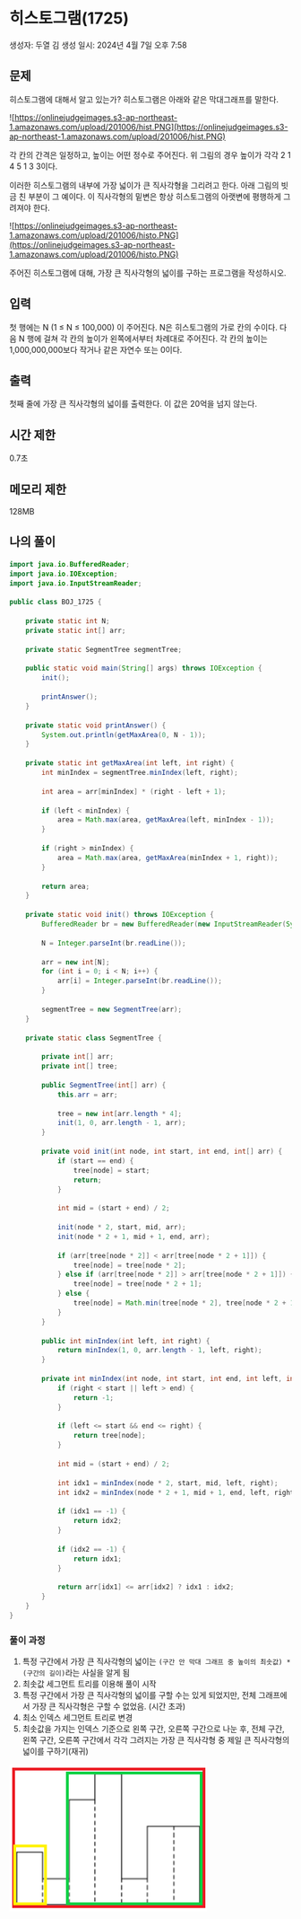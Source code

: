 # 히스토그램(1725)

생성자: 두열 김
생성 일시: 2024년 4월 7일 오후 7:58

## 문제

히스토그램에 대해서 알고 있는가? 히스토그램은 아래와 같은 막대그래프를 말한다.

![https://onlinejudgeimages.s3-ap-northeast-1.amazonaws.com/upload/201006/hist.PNG](https://onlinejudgeimages.s3-ap-northeast-1.amazonaws.com/upload/201006/hist.PNG)

각 칸의 간격은 일정하고, 높이는 어떤 정수로 주어진다. 위 그림의 경우 높이가 각각 2 1 4 5 1 3 3이다.

이러한 히스토그램의 내부에 가장 넓이가 큰 직사각형을 그리려고 한다. 아래 그림의 빗금 친 부분이 그 예이다. 이 직사각형의 밑변은 항상 히스토그램의 아랫변에 평행하게 그려져야 한다.

![https://onlinejudgeimages.s3-ap-northeast-1.amazonaws.com/upload/201006/histo.PNG](https://onlinejudgeimages.s3-ap-northeast-1.amazonaws.com/upload/201006/histo.PNG)

주어진 히스토그램에 대해, 가장 큰 직사각형의 넓이를 구하는 프로그램을 작성하시오.

## 입력

첫 행에는 N (1 ≤ N ≤ 100,000) 이 주어진다. N은 히스토그램의 가로 칸의 수이다. 다음 N 행에 걸쳐 각 칸의 높이가 왼쪽에서부터 차례대로 주어진다. 각 칸의 높이는 1,000,000,000보다 작거나 같은 자연수 또는 0이다.

## 출력

첫째 줄에 가장 큰 직사각형의 넓이를 출력한다. 이 값은 20억을 넘지 않는다.

## 시간 제한

0.7초

## 메모리 제한

128MB

## 나의 풀이

```java
import java.io.BufferedReader;
import java.io.IOException;
import java.io.InputStreamReader;

public class BOJ_1725 {

    private static int N;
    private static int[] arr;

    private static SegmentTree segmentTree;

    public static void main(String[] args) throws IOException {
        init();

        printAnswer();
    }

    private static void printAnswer() {
        System.out.println(getMaxArea(0, N - 1));
    }

    private static int getMaxArea(int left, int right) {
        int minIndex = segmentTree.minIndex(left, right);

        int area = arr[minIndex] * (right - left + 1);

        if (left < minIndex) {
            area = Math.max(area, getMaxArea(left, minIndex - 1));
        }

        if (right > minIndex) {
            area = Math.max(area, getMaxArea(minIndex + 1, right));
        }

        return area;
    }

    private static void init() throws IOException {
        BufferedReader br = new BufferedReader(new InputStreamReader(System.in));

        N = Integer.parseInt(br.readLine());

        arr = new int[N];
        for (int i = 0; i < N; i++) {
            arr[i] = Integer.parseInt(br.readLine());
        }

        segmentTree = new SegmentTree(arr);
    }

    private static class SegmentTree {

        private int[] arr;
        private int[] tree;

        public SegmentTree(int[] arr) {
            this.arr = arr;

            tree = new int[arr.length * 4];
            init(1, 0, arr.length - 1, arr);
        }

        private void init(int node, int start, int end, int[] arr) {
            if (start == end) {
                tree[node] = start;
                return;
            }

            int mid = (start + end) / 2;

            init(node * 2, start, mid, arr);
            init(node * 2 + 1, mid + 1, end, arr);

            if (arr[tree[node * 2]] < arr[tree[node * 2 + 1]]) {
                tree[node] = tree[node * 2];
            } else if (arr[tree[node * 2]] > arr[tree[node * 2 + 1]]) {
                tree[node] = tree[node * 2 + 1];
            } else {
                tree[node] = Math.min(tree[node * 2], tree[node * 2 + 1]);
            }
        }

        public int minIndex(int left, int right) {
            return minIndex(1, 0, arr.length - 1, left, right);
        }

        private int minIndex(int node, int start, int end, int left, int right) {
            if (right < start || left > end) {
                return -1;
            }

            if (left <= start && end <= right) {
                return tree[node];
            }

            int mid = (start + end) / 2;

            int idx1 = minIndex(node * 2, start, mid, left, right);
            int idx2 = minIndex(node * 2 + 1, mid + 1, end, left, right);

            if (idx1 == -1) {
                return idx2;
            }

            if (idx2 == -1) {
                return idx1;
            }

            return arr[idx1] <= arr[idx2] ? idx1 : idx2;
        }
    }
}

```

### 풀이 과정

1. 특정 구간에서 가장 큰 직사각형의 넓이는 `(구간 안 막대 그래프 중 높이의 최솟값) * (구간의 길이)`라는 사실을 알게 됨
2. 최솟값 세그먼트 트리를 이용해 풀이 시작
3. 특정 구간에서 가장 큰 직사각형의 넓이를 구할 수는 있게 되었지만, 전체 그래프에서 가장 큰 직사각형은 구할 수 없었음. (시간 초과)
4. 최소 인덱스 세그먼트 트리로 변경
5. 최솟값을 가지는 인덱스 기준으로 왼쪽 구간, 오른쪽 구간으로 나눈 후, 전체 구간, 왼쪽 구간, 오른쪽 구간에서 각각 그려지는 가장 큰 직사각형 중 제일 큰 직사각형의 넓이를 구하기(재귀)

![Untitled](image/1725/Untitled.png)